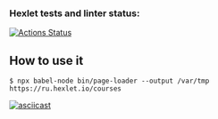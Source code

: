### Hexlet tests and linter status:
[![Actions Status](https://github.com/derevyankindenis/frontend-testing-react-project-lvl1/workflows/hexlet-check/badge.svg)](https://github.com/derevyankindenis/frontend-testing-react-project-lvl1/actions)

## How to use it

```shell
$ npx babel-node bin/page-loader --output /var/tmp https://ru.hexlet.io/courses
```
[![asciicast](https://asciinema.org/a/YymUB8Kaw4TQI4PVkWAlzCmt3.svg)](https://asciinema.org/a/YymUB8Kaw4TQI4PVkWAlzCmt3)